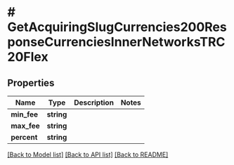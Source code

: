 # # GetAcquiringSlugCurrencies200ResponseCurrenciesInnerNetworksTRC20Flex

## Properties

Name | Type | Description | Notes
------------ | ------------- | ------------- | -------------
**min_fee** | **string** |  |
**max_fee** | **string** |  |
**percent** | **string** |  |

[[Back to Model list]](../../README.md#models) [[Back to API list]](../../README.md#endpoints) [[Back to README]](../../README.md)
